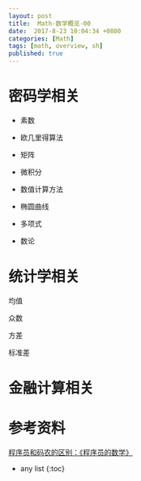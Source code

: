 ```yaml
---
layout: post
title:  Math-数学概览-00
date:  2017-8-23 10:04:34 +0800
categories: [Math]
tags: [math, overview, sh]
published: true
---
```


# 密码学相关

- 素数

- 欧几里得算法

- 矩阵

- 微积分

- 数值计算方法

- 椭圆曲线

- 多项式

- 数论

# 统计学相关

均值

众数

方差

标准差


# 金融计算相关

 

# 参考资料

[程序员和码农的区别：《程序员的数学》](https://mp.weixin.qq.com/s/EESinkI4Y6kMkg0eVMJKZg)

* any list
{:toc}

